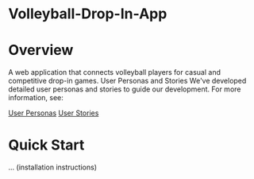 # Volleyball-Drop-In-App

# Overview
A web application that connects volleyball players for casual and competitive drop-in games.
User Personas and Stories
We've developed detailed user personas and stories to guide our development. For more information, see:

[User Personas](/docs/personas.md)
[User Stories](/docs/user-stories.md)

# Quick Start
... (installation instructions)
